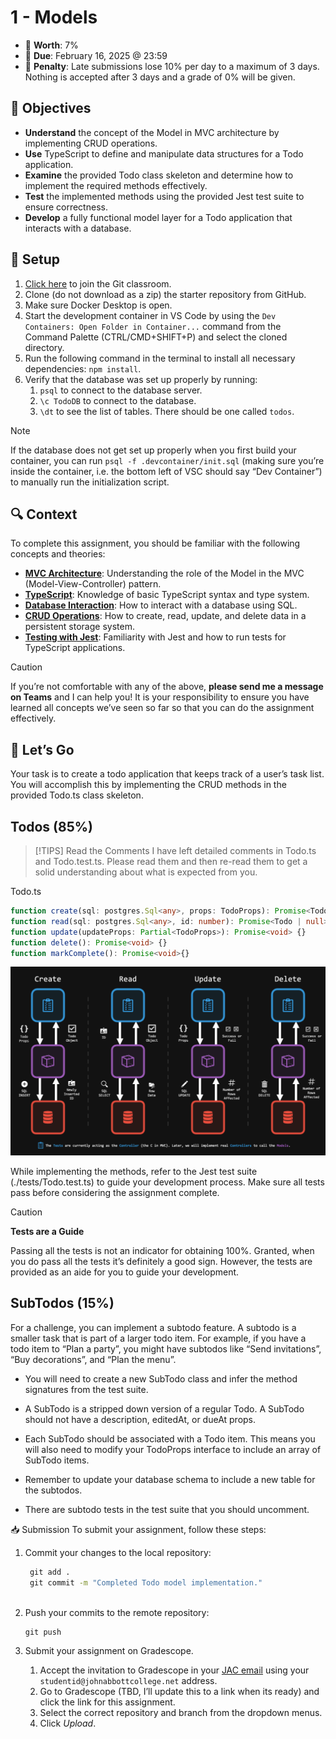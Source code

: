 # 1 - Models

- 💯 **Worth**: 7%
- 📅 **Due**: February 16, 2025 @ 23:59
- 🚫 **Penalty**: Late submissions lose 10% per day to a maximum of 3 days. Nothing is accepted after 3 days and a grade of 0% will be given.

## 🎯 Objectives

- **Understand** the concept of the Model in MVC architecture by implementing CRUD operations.
- **Use** TypeScript to define and manipulate data structures for a Todo application.
- **Examine** the provided Todo class skeleton and determine how to implement the required methods effectively.
- **Test** the implemented methods using the provided Jest test suite to ensure correctness.
- **Develop** a fully functional model layer for a Todo application that interacts with a database.

## 🔨 Setup

1. [Click here](https://classroom.github.com/a/8e9ITenX) to join the Git classroom.
2. Clone (do not download as a zip) the starter repository from GitHub.
3. Make sure Docker Desktop is open.
4. Start the development container in VS Code by using the `Dev Containers: Open Folder in Container...` command from the Command Palette (CTRL/CMD+SHIFT+P) and select the cloned directory.
5. Run the following command in the terminal to install all necessary dependencies: `npm install`.
6. Verify that the database was set up properly by running:
   1. `psql` to connect to the database server.
   2. `\c TodoDB` to connect to the database.  
   3. `\dt` to see the list of tables. There should be one called `todos`.

> [!Note]
>
> If the database does not get set up properly when you first build your container, you can run `psql -f .devcontainer/init.sql` (making sure you’re inside the container, i.e. the bottom left of VSC should say “Dev Container”) to manually run the initialization script.



## 🔍 Context

To complete this assignment, you should be familiar with the following concepts and theories:

- **[MVC Architecture](Notes/Week2/mvc.md)**: Understanding the role of the Model in the MVC (Model-View-Controller) pattern.
- **[TypeScript](Notes/Week2/14-typescript.md)**: Knowledge of basic TypeScript syntax and type system.
- **[Database Interaction](Notes/Week2/12-docker.md)**: How to interact with a database using SQL.
- **[CRUD Operations](Notes/Week2/13-postgresql.md)**: How to create, read, update, and delete data in a persistent storage system.
- **[Testing with Jest](https://vikramsinghmtl.github.io/420-4W6-Web-Programming-II/guides/testing)**: Familiarity with Jest and how to run tests for TypeScript applications.

>[!CAUTION]
>
>If you’re not comfortable with any of the above, **please send me a message on Teams** and I can help you! It is your responsibility to ensure you have learned all concepts we’ve seen so far so that you can do the assignment effectively.



## 🚦 Let’s Go

Your task is to create a todo application that keeps track of a user’s task list. You will accomplish this by implementing the CRUD methods in the provided Todo.ts class skeleton.

## Todos (85%)
>[!TIPS]
>Read the Comments
>I have left detailed comments in Todo.ts and Todo.test.ts. Please read them and then re-read them to get a solid understanding about what is expected from you.

Todo.ts

```ts
function create(sql: postgres.Sql<any>, props: TodoProps): Promise<Todo> {}
function read(sql: postgres.Sql<any>, id: number): Promise<Todo | null> {}
function update(updateProps: Partial<TodoProps>): Promise<void> {}
function delete(): Promise<void> {}
function markComplete(): Promise<void>{}
```



![CRUD](../images/CRUD.png)

While implementing the methods, refer to the Jest test suite (./tests/Todo.test.ts) to guide your development process. Make sure all tests pass before considering the assignment complete.

> [!CAUTION] 
>
> **Tests are a Guide**
>
> Passing all the tests is not an indicator for obtaining 100%. Granted, when you do pass all the tests it’s definitely a good sign. However, the tests are provided as an aide for you to guide your development.

## SubTodos (15%)
For a challenge, you can implement a subtodo feature. A subtodo is a smaller task that is part of a larger todo item. For example, if you have a todo item to “Plan a party”, you might have subtodos like “Send invitations”, “Buy decorations”, and “Plan the menu”.

- You will need to create a new SubTodo class and infer the method signatures from the test suite.

- A SubTodo is a stripped down version of a regular Todo. A SubTodo should not have a description, editedAt, or dueAt props.

- Each SubTodo should be associated with a Todo item. This means you will also need to modify your TodoProps interface to include an array of SubTodo items.

- Remember to update your database schema to include a new table for the subtodos.

- There are subtodo tests in the test suite that you should uncomment.


📥 Submission
To submit your assignment, follow these steps:

1. Commit your changes to the local repository:

   ```cmd
    git add .
    git commit -m "Completed Todo model implementation."
    
   ```




2. Push your commits to the remote repository:

   ```cmd
   git push
   ```

3. Submit your assignment on Gradescope.

	1. Accept the invitation to Gradescope in your [JAC email](https://outlook.com/) using your `studentid@johnabbottcollege.net` address.
	2. Go to Gradescope (TBD, I’ll update this to a link when its ready) and click the link for this assignment.
	3. Select the correct repository and branch from the dropdown menus.
	4. Click *Upload*.

